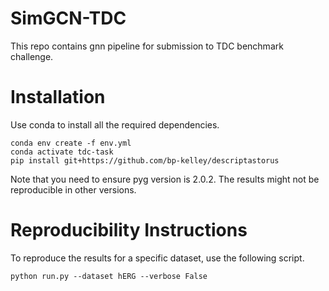 # SimGCN-TDC
This repo contains gnn pipeline for submission to TDC benchmark challenge.

# Installation 

Use conda to install all the required dependencies. 

```
conda env create -f env.yml
conda activate tdc-task
pip install git+https://github.com/bp-kelley/descriptastorus 

```

Note that you need to ensure pyg version is 2.0.2. The results might not be reproducible in other versions.

# Reproducibility Instructions

To reproduce the results for a specific dataset, use the following script.

```
python run.py --dataset hERG --verbose False
```